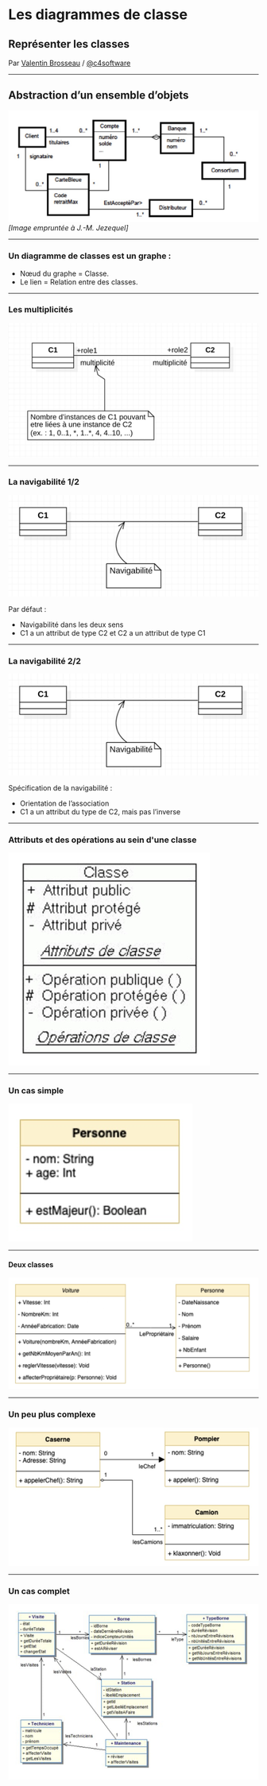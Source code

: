# Les diagrammes de classe

## Représenter les classes

Par [Valentin Brosseau](https://github.com/c4software) / [@c4software](http://twitter.com/c4software)

---

## Abstraction d’un ensemble d’objets

![UML](./res/uml.jpg)
_[Image empruntée à J.-M. Jezequel]_

---

### Un diagramme de classes est un graphe :

- Nœud du graphe = Classe.
- Le lien = Relation entre des classes.

---

### Les multiplicités

![Les multiplicités 1/2](./res/multiplicite.jpg)

---

### La navigabilité 1/2

![Les multiplicités 2/2](./res/navigabilite1.jpg)

Par défaut :

- Navigabilité dans les deux sens
- C1 a un attribut de type C2 et C2 a un attribut de type C1

---

### La navigabilité 2/2

![Les multiplicités](./res/navigabilite1.jpg)

Spécification de la navigabilité :

- Orientation de l’association
- C1 a un attribut du type de C2, mais pas l’inverse

---

### Attributs et des opérations au sein d'une classe

![Exemple UML](./res/attribut-visibilite.jpg)

---

### Un cas simple

![Cas simple 0](./res/cas0.jpg)

---

#### Deux classes

![Cas simple 1](./res/cas1.jpg)

---

### Un peu plus complexe

![Cas simple 2](./res/cas2.jpg)

---

### Un cas complet

![Cas simple 3](./res/cas3.jpg)
